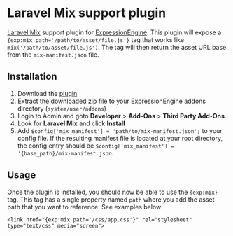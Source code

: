 # Laravel Mix support plugin

[Laravel Mix](https://laravel-mix.com/docs/4.0/installation) support plugin for [ExpressionEngine](https://github.com/ExpressionEngine/ExpressionEngine). This plugin will expose a `{exp:mix path='/path/to/asset/file.js'}` tag that works like `mix('/path/to/asset/file.js')`. The tag will then return the asset URL base from the `mix-manifest.json` file.

## Installation
1. Download the [plugin](https://github.com/webteractive/mix/archive/1.0.0.zip)
2. Extract the downloaded zip file to your ExpressionEngine addons directory (`system/user/addons`)
3. Login to Admin and goto **Developer** > **Add-Ons** > **Third Party Add-Ons**.
4. Look for **Laravel Mix** and click **Install**
5. Add `$config['mix_manifest'] = 'path/to/mix-manifest.json';` to your config file. If the resulting manifest file is located at your root directory, the config entry should be `$config['mix_manifest'] = '{base_path}/mix-manifest.json`.

## Usage
Once the plugin is installed, you should now be able to use the `{exp:mix}` tag. This tag has a single property named `path` where you add the asset path that you want to reference. See examples below:

```
<link href="{exp:mix path='/css/app.css'}" rel="stylesheet" type="text/css" media="screen">
```